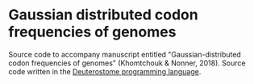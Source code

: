 # Gaussian distributed codon frequencies of genomes
Source code to accompany manuscript entitled "Gaussian-distributed codon frequencies of genomes" (Khomtchouk &amp; Nonner, 2018).  Source code written in the [Deuterostome programming language](https://github.com/apeyser/Deuterostome).
